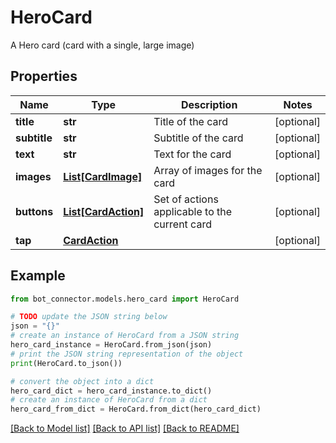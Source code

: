 # HeroCard

A Hero card (card with a single, large image)

## Properties

Name | Type | Description | Notes
------------ | ------------- | ------------- | -------------
**title** | **str** | Title of the card | [optional] 
**subtitle** | **str** | Subtitle of the card | [optional] 
**text** | **str** | Text for the card | [optional] 
**images** | [**List[CardImage]**](CardImage.md) | Array of images for the card | [optional] 
**buttons** | [**List[CardAction]**](CardAction.md) | Set of actions applicable to the current card | [optional] 
**tap** | [**CardAction**](CardAction.md) |  | [optional] 

## Example

```python
from bot_connector.models.hero_card import HeroCard

# TODO update the JSON string below
json = "{}"
# create an instance of HeroCard from a JSON string
hero_card_instance = HeroCard.from_json(json)
# print the JSON string representation of the object
print(HeroCard.to_json())

# convert the object into a dict
hero_card_dict = hero_card_instance.to_dict()
# create an instance of HeroCard from a dict
hero_card_from_dict = HeroCard.from_dict(hero_card_dict)
```
[[Back to Model list]](../README.md#documentation-for-models) [[Back to API list]](../README.md#documentation-for-api-endpoints) [[Back to README]](../README.md)



